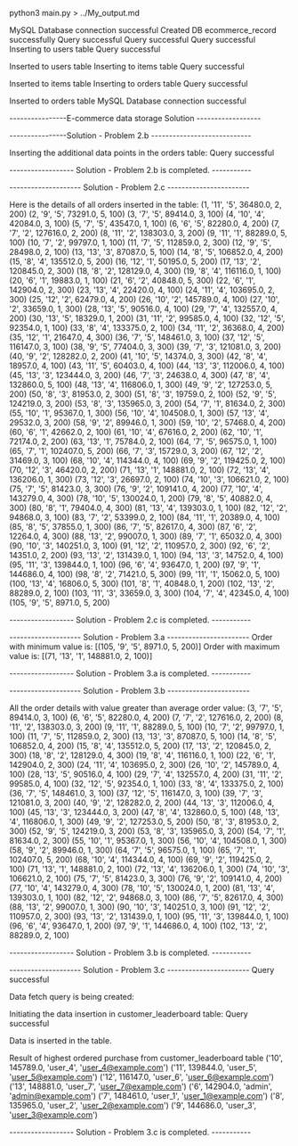 python3 main.py > ../My_output.md



MySQL Database connection successful
Created DB ecommerce_record successfully
Query successful
Query successful
Query successful
Inserting to users table
Query successful

Inserted to users table
Inserting to items table
Query successful

Inserted to items table
Inserting to orders table
Query successful

Inserted to orders table
MySQL Database connection successful

----------------E-commerce data storage Solution ------------------

----------------Solution - Problem 2.b ----------------------------

Inserting the additional data points in the orders table: 
Query successful

------------------ Solution - Problem 2.b is completed. -----------

-------------------- Solution - Problem 2.c -----------------------

Here is the details of all orders inserted in the table: 
(1, '11', '5', 36480.0, 2, 200)
(2, '9', '5', 73291.0, 5, 100)
(3, '7', '5', 89414.0, 3, 100)
(4, '10', '4', 42084.0, 3, 100)
(5, '7', '5', 43547.0, 1, 100)
(6, '6', '5', 82280.0, 4, 200)
(7, '7', '2', 127616.0, 2, 200)
(8, '11', '2', 138303.0, 3, 200)
(9, '11', '1', 88289.0, 5, 100)
(10, '7', '2', 99797.0, 1, 100)
(11, '7', '5', 112859.0, 2, 300)
(12, '9', '5', 28498.0, 2, 100)
(13, '13', '3', 87087.0, 5, 100)
(14, '8', '5', 106852.0, 4, 200)
(15, '8', '4', 135512.0, 5, 200)
(16, '12', '1', 50195.0, 5, 200)
(17, '13', '2', 120845.0, 2, 300)
(18, '8', '2', 128129.0, 4, 300)
(19, '8', '4', 116116.0, 1, 100)
(20, '6', '1', 19883.0, 1, 100)
(21, '6', '2', 40848.0, 5, 300)
(22, '6', '1', 142904.0, 2, 300)
(23, '13', '4', 22420.0, 4, 100)
(24, '11', '4', 103695.0, 2, 300)
(25, '12', '2', 62479.0, 4, 200)
(26, '10', '2', 145789.0, 4, 100)
(27, '10', '2', 33659.0, 1, 300)
(28, '13', '5', 90516.0, 4, 100)
(29, '7', '4', 132557.0, 4, 200)
(30, '13', '5', 18329.0, 1, 200)
(31, '11', '2', 99585.0, 4, 100)
(32, '12', '5', 92354.0, 1, 100)
(33, '8', '4', 133375.0, 2, 100)
(34, '11', '2', 36368.0, 4, 200)
(35, '12', '1', 21647.0, 4, 300)
(36, '7', '5', 148461.0, 3, 100)
(37, '12', '5', 116147.0, 3, 100)
(38, '9', '5', 77404.0, 3, 300)
(39, '7', '3', 121081.0, 3, 200)
(40, '9', '2', 128282.0, 2, 200)
(41, '10', '5', 14374.0, 3, 300)
(42, '8', '4', 18957.0, 4, 100)
(43, '11', '5', 60403.0, 4, 100)
(44, '13', '3', 112006.0, 4, 100)
(45, '13', '3', 123444.0, 3, 200)
(46, '7', '3', 24638.0, 4, 300)
(47, '8', '4', 132860.0, 5, 100)
(48, '13', '4', 116806.0, 1, 300)
(49, '9', '2', 127253.0, 5, 200)
(50, '8', '3', 81953.0, 2, 300)
(51, '8', '3', 19759.0, 2, 100)
(52, '9', '5', 124219.0, 3, 200)
(53, '8', '3', 135965.0, 3, 200)
(54, '7', '1', 81634.0, 2, 300)
(55, '10', '1', 95367.0, 1, 300)
(56, '10', '4', 104508.0, 1, 300)
(57, '13', '4', 29532.0, 3, 200)
(58, '9', '2', 89946.0, 1, 300)
(59, '10', '2', 57468.0, 4, 200)
(60, '6', '1', 42662.0, 2, 100)
(61, '10', '4', 67616.0, 2, 200)
(62, '10', '1', 72174.0, 2, 200)
(63, '13', '1', 75784.0, 2, 100)
(64, '7', '5', 96575.0, 1, 100)
(65, '7', '1', 102407.0, 5, 200)
(66, '7', '3', 15729.0, 3, 200)
(67, '12', '2', 31469.0, 3, 100)
(68, '10', '4', 114344.0, 4, 100)
(69, '9', '2', 119425.0, 2, 100)
(70, '12', '3', 46420.0, 2, 200)
(71, '13', '1', 148881.0, 2, 100)
(72, '13', '4', 136206.0, 1, 300)
(73, '12', '3', 26697.0, 2, 100)
(74, '10', '3', 106621.0, 2, 100)
(75, '7', '5', 81423.0, 3, 300)
(76, '9', '2', 109141.0, 4, 200)
(77, '10', '4', 143279.0, 4, 300)
(78, '10', '5', 130024.0, 1, 200)
(79, '8', '5', 40882.0, 4, 300)
(80, '8', '1', 79404.0, 4, 300)
(81, '13', '4', 139303.0, 1, 100)
(82, '12', '2', 94868.0, 3, 100)
(83, '7', '2', 53399.0, 2, 100)
(84, '11', '1', 20389.0, 4, 100)
(85, '8', '5', 37855.0, 1, 300)
(86, '7', '5', 82617.0, 4, 300)
(87, '6', '2', 12264.0, 4, 300)
(88, '13', '2', 99007.0, 1, 300)
(89, '7', '1', 65032.0, 4, 300)
(90, '10', '3', 140251.0, 3, 100)
(91, '12', '2', 110957.0, 2, 300)
(92, '6', '2', 14351.0, 2, 200)
(93, '13', '2', 131439.0, 1, 100)
(94, '13', '3', 14752.0, 4, 100)
(95, '11', '3', 139844.0, 1, 100)
(96, '6', '4', 93647.0, 1, 200)
(97, '9', '1', 144686.0, 4, 100)
(98, '8', '2', 71421.0, 5, 300)
(99, '11', '1', 15062.0, 5, 100)
(100, '13', '4', 16806.0, 5, 300)
(101, '8', '1', 40848.0, 1, 200)
(102, '13', '2', 88289.0, 2, 100)
(103, '11', '3', 33659.0, 3, 300)
(104, '7', '4', 42345.0, 4, 100)
(105, '9', '5', 8971.0, 5, 200)

------------------ Solution - Problem 2.c is completed. -----------

-------------------- Solution - Problem 3.a -----------------------
Order with minimum value is: 
[(105, '9', '5', 8971.0, 5, 200)]
Order with maximum value is: 
[(71, '13', '1', 148881.0, 2, 100)]

------------------ Solution - Problem 3.a is completed. -----------

-------------------- Solution - Problem 3.b -----------------------

All the order details with value greater than average order value: 
(3, '7', '5', 89414.0, 3, 100)
(6, '6', '5', 82280.0, 4, 200)
(7, '7', '2', 127616.0, 2, 200)
(8, '11', '2', 138303.0, 3, 200)
(9, '11', '1', 88289.0, 5, 100)
(10, '7', '2', 99797.0, 1, 100)
(11, '7', '5', 112859.0, 2, 300)
(13, '13', '3', 87087.0, 5, 100)
(14, '8', '5', 106852.0, 4, 200)
(15, '8', '4', 135512.0, 5, 200)
(17, '13', '2', 120845.0, 2, 300)
(18, '8', '2', 128129.0, 4, 300)
(19, '8', '4', 116116.0, 1, 100)
(22, '6', '1', 142904.0, 2, 300)
(24, '11', '4', 103695.0, 2, 300)
(26, '10', '2', 145789.0, 4, 100)
(28, '13', '5', 90516.0, 4, 100)
(29, '7', '4', 132557.0, 4, 200)
(31, '11', '2', 99585.0, 4, 100)
(32, '12', '5', 92354.0, 1, 100)
(33, '8', '4', 133375.0, 2, 100)
(36, '7', '5', 148461.0, 3, 100)
(37, '12', '5', 116147.0, 3, 100)
(39, '7', '3', 121081.0, 3, 200)
(40, '9', '2', 128282.0, 2, 200)
(44, '13', '3', 112006.0, 4, 100)
(45, '13', '3', 123444.0, 3, 200)
(47, '8', '4', 132860.0, 5, 100)
(48, '13', '4', 116806.0, 1, 300)
(49, '9', '2', 127253.0, 5, 200)
(50, '8', '3', 81953.0, 2, 300)
(52, '9', '5', 124219.0, 3, 200)
(53, '8', '3', 135965.0, 3, 200)
(54, '7', '1', 81634.0, 2, 300)
(55, '10', '1', 95367.0, 1, 300)
(56, '10', '4', 104508.0, 1, 300)
(58, '9', '2', 89946.0, 1, 300)
(64, '7', '5', 96575.0, 1, 100)
(65, '7', '1', 102407.0, 5, 200)
(68, '10', '4', 114344.0, 4, 100)
(69, '9', '2', 119425.0, 2, 100)
(71, '13', '1', 148881.0, 2, 100)
(72, '13', '4', 136206.0, 1, 300)
(74, '10', '3', 106621.0, 2, 100)
(75, '7', '5', 81423.0, 3, 300)
(76, '9', '2', 109141.0, 4, 200)
(77, '10', '4', 143279.0, 4, 300)
(78, '10', '5', 130024.0, 1, 200)
(81, '13', '4', 139303.0, 1, 100)
(82, '12', '2', 94868.0, 3, 100)
(86, '7', '5', 82617.0, 4, 300)
(88, '13', '2', 99007.0, 1, 300)
(90, '10', '3', 140251.0, 3, 100)
(91, '12', '2', 110957.0, 2, 300)
(93, '13', '2', 131439.0, 1, 100)
(95, '11', '3', 139844.0, 1, 100)
(96, '6', '4', 93647.0, 1, 200)
(97, '9', '1', 144686.0, 4, 100)
(102, '13', '2', 88289.0, 2, 100)

------------------ Solution - Problem 3.b is completed. -----------

-------------------- Solution - Problem 3.c -----------------------
Query successful

Data fetch query is being created: 

Initiating the data insertion in customer_leaderboard table: 
Query successful

Data is inserted in the table.

Result of highest ordered purchase from customer_leaderboard table
('10', 145789.0, 'user_4', 'user_4@example.com')
('11', 139844.0, 'user_5', 'user_5@example.com')
('12', 116147.0, 'user_6', 'user_6@example.com')
('13', 148881.0, 'user_7', 'user_7@example.com')
('6', 142904.0, 'admin', 'admin@example.com')
('7', 148461.0, 'user_1', 'user_1@example.com')
('8', 135965.0, 'user_2', 'user_2@example.com')
('9', 144686.0, 'user_3', 'user_3@example.com')

------------------ Solution - Problem 3.c is completed. -----------